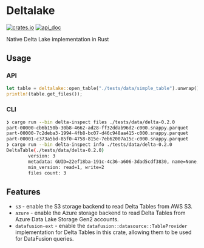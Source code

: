 Deltalake
=========

[![crates.io](https://img.shields.io/crates/v/deltalake.svg?style=flat-square)](https://crates.io/crates/deltalake)
[![api_doc](https://img.shields.io/badge/doc-api-blue)](https://docs.rs/deltalake/0.1.1/deltalake/)

Native Delta Lake implementation in Rust


Usage
-----

### API

```rust
let table = deltalake::open_table("./tests/data/simple_table").unwrap();
println!(table.get_files());
```


### CLI

```bash
❯ cargo run --bin delta-inspect files ./tests/data/delta-0.2.0
part-00000-cb6b150b-30b8-4662-ad28-ff32ddab96d2-c000.snappy.parquet
part-00000-7c2deba3-1994-4fb8-bc07-d46c948aa415-c000.snappy.parquet
part-00001-c373a5bd-85f0-4758-815e-7eb62007a15c-c000.snappy.parquet
❯ cargo run --bin delta-inspect info ./tests/data/delta-0.2.0
DeltaTable(./tests/data/delta-0.2.0)
        version: 3
        metadata: GUID=22ef18ba-191c-4c36-a606-3dad5cdf3830, name=None, description=None, partitionColumns=[], configuration={}
        min_version: read=1, write=2
        files count: 3
```

Features
--------

- `s3` - enable the S3 storage backend to read Delta Tables from AWS S3.
- `azure` - enable the Azure storage backend to read Delta Tables from Azure Data Lake Storage Gen2 accounts.
- `datafusion-ext` - enable the `datafusion::datasource::TableProvider` implementation for Delta Tables in this crate, allowing them to be used for DataFusion queries.
